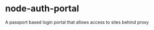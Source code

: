 node-auth-portal
================

A passport based login portal that allows access to sites behind proxy
